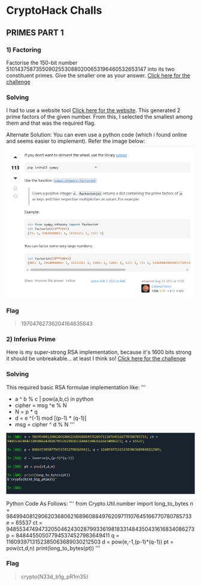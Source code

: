 # CryptoHack Challs

## PRIMES PART 1

### 1) Factoring
Factorise the 150-bit number 510143758735509025530880200653196460532653147 into its two constituent primes. Give the smaller one as your answer.
[Click here for the challenge](https://cryptohack.org/challenges/rsa/)

### Solving 
I had to use a website tool [Click here for the website](https://factordb.com/index.php?query=). This generated 2 prime factors of the given number. From this, I selected the smallest among them and that was the required flag.

Alternate Solution:
You can even use a python code (which i found online and seems easier to implement).
Refer the image below:
![Python Code](https://github.com/P829060/MIST_TechincalWriteup/blob/5acefd2ecba7b992f2df71170f4e637553bf0690/images/FactoringPrimesPythonCode.png)

### Flag
> 19704762736204164635843

### 2) Inferius Prime
Here is my super-strong RSA implementation, because it's 1600 bits strong it should be unbreakable... at least I think so!
[Click here for the challenge](https://cryptohack.org/challenges/rsa/)

### Solving
This required basic RSA formulae implementation like:
'''
-   a ^ b % c | pow(a,b,c) in python
-   cipher = msg ^e % N
-   N = p * q
-   d = e ^(-1) mod [(p-1) * (q-1)]
-   msg = cipher ^ d % N '''
  
![Inferius Prime](https://github.com/P829060/MIST_TechincalWriteup/blob/abcdbcfaf0cfab819f4c5819b0e0d29853f86f11/images/inferius%20whatever%20primes.png)

Python Code As Follows:
''' from Crypto.Util.number import long_to_bytes
n = 984994081290620368062168960884976209711107645166770780785733
e = 65537
ct = 948553474947320504624302879933619818331484350431616834086273
p = 848445505077945374527983649411 
q = 1160939713152385063689030212503
d = pow(e,-1,(p-1)*(q-1))
pt = pow(ct,d,n)
print(long_to_bytes(pt)) '''

### Flag
> crypto{N33d_b1g_pR1m35}
